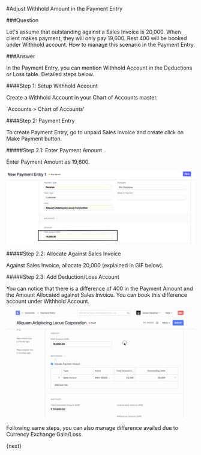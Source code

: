 #Adjust Withhold Amount in the Payment Entry

###Question

Let's assume that outstanding against a Sales Invoice is 20,000. When client makes payment, they will only pay 19,600. Rest 400 will be booked under Withhold account. How to manage this scenario in the Payment Entry.

###Answer

In the Payment Entry, you can mention Withhold Account in the Deductions or Loss table. Detailed steps below.

####Step 1: Setup Withhold Account

Create a Withhold Account in your Chart of Accounts master.

`Accounts > Chart of Accounts'

####Step 2: Payment Entry

To create Payment Entry, go to unpaid Sales Invoice and create click on Make Payment button.

#####Step 2.1: Enter Payment Amount

Enter Payment Amount as 19,600.

<img alt="Sales Invoice Payment Amount" class="screenshot" src="../assets/withhold-1.png">

#####Step 2.2: Allocate Against Sales Invoice

Against Sales Invoice, allocate 20,000 (explained in GIF below).

#####Step 2.3: Add Deduction/Loss Account

You can notice that there is a difference of 400 in the Payment Amount and the Amount Allocated against Sales Invoice. You can book this difference account under Withhold Account.

<img alt="Deduction/Loss Account" class="screenshot" src="../assets/withhold-2.gif">

 Following same steps, you can also manage difference availed due to Currency Exchange Gain/Loss.
 
{next}
